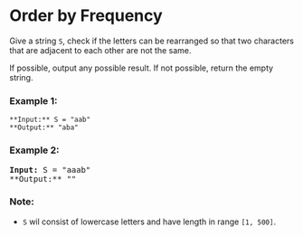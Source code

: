 ﻿# Order by Frequency

Give a string `S`, check if the letters can be rearranged so that two characters that are adjacent to each other are not the same.

If possible, output any possible result. If not possible, return the empty string.

### Example 1:
```shell
**Input:** S = "aab"
**Output:** "aba"
```

### Example 2: 
<pre>
<b>Input:</b> S = "aaab"
**Output:** ""
</pre>

### Note:
* `S` wil consist of lowercase letters and have length in range `[1, 500]`.
